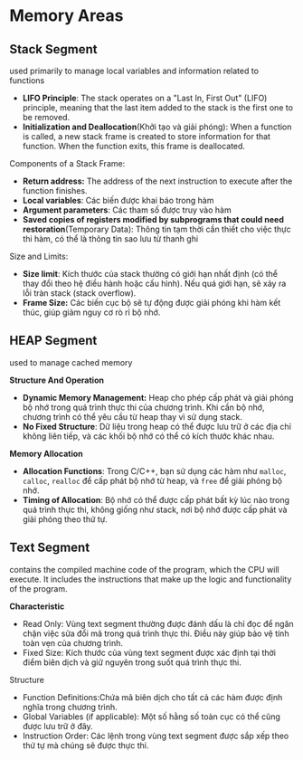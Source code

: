 # Memory Areas

## Stack Segment

used primarily to manage local variables and information related to functions

* **LIFO Principle**: The stack operates on a "Last In, First Out" (LIFO) principle, meaning that the last item added to the stack is the first one to be removed.
* **Initialization and Deallocation**(Khởi tạo và giải phóng): When a function is called, a new stack frame is created to store information for that function. When the function exits, this frame is deallocated.

Components of a Stack Frame:&#x20;

* **Return address:** The address of the next instruction to execute after the function finishes.
* **Local variables**: Các biến được khai báo trong hàm
* **Argument parameters**: Các tham số được truy vào hàm
* **Saved copies of registers modified by subprograms that could need restoration**(Temporary Data): Thông tin tạm thời cần thiết cho việc thực thi hàm, có thể là thông tin sao lưu từ thanh ghi

Size and Limits:

* **Size limit**: Kích thước của stack thường có giới hạn nhất định (có thể thay đổi theo hệ điều hành hoặc cấu hình). Nếu quá giới hạn, sẽ xảy ra lỗi tràn stack (stack overflow).
* **Frame Size:** Các biến cục bộ sẽ tự động được giải phóng khi hàm kết thúc, giúp giảm nguy cơ rò rỉ bộ nhớ.

## HEAP Segment

used to manage cached memory

**Structure And Operation**

* **Dynamic Memory Management:** Heap cho phép cấp phát và giải phóng bộ nhớ trong quá trình thực thi của chương trình. Khi cần bộ nhớ, chương trình có thể yêu cầu từ heap thay vì sử dụng stack.
* **No Fixed Structure**: Dữ liệu trong heap có thể được lưu trữ ở các địa chỉ không liên tiếp, và các khối bộ nhớ có thể có kích thước khác nhau.

**Memory Allocation**

* **Allocation Functions**: Trong C/C++, bạn sử dụng các hàm như `malloc`, `calloc`, `realloc` để cấp phát bộ nhớ từ heap, và `free` để giải phóng bộ nhớ.
* **Timing of Allocation**: Bộ nhớ có thể được cấp phát bất kỳ lúc nào trong quá trình thực thi, không giống như stack, nơi bộ nhớ được cấp phát và giải phóng theo thứ tự.

## Text Segment

contains the compiled machine code of the program, which the CPU will execute. It includes the instructions that make up the logic and functionality of the program.

**Characteristic**

* Read Only: Vùng text segment thường được đánh dấu là chỉ đọc để ngăn chặn việc sửa đổi mã trong quá trình thực thi. Điều này giúp bảo vệ tính toàn vẹn của chương trình.
* Fixed Size: Kích thước của vùng text segment được xác định tại thời điểm biên dịch và giữ nguyên trong suốt quá trình thực thi.

Structure

* Function Definitions:Chứa mã biên dịch cho tất cả các hàm được định nghĩa trong chương trình.
* Global Variables (if applicable): Một số hằng số toàn cục có thể cũng được lưu trữ ở đây.
* Instruction Order: Các lệnh trong vùng text segment được sắp xếp theo thứ tự mà chúng sẽ được thực thi.
